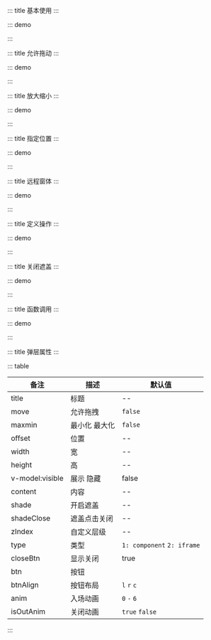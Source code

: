 ::: title 基本使用
:::

::: demo

<template>
  <lay-button @click="changeVisible1" type="primary">基础使用</lay-button>
  <lay-modal title="基础使用" v-model="visible1">
    这是一个基础弹窗
  </lay-modal>
</template>

<script>
import { ref, watch } from "vue";
import { useRoute, useRouter } from "vue-router";
export default {
  setup() {

    const visible1 = ref(false)

    const changeVisible1 = function() {
        visible1.value = !visible1.value
    }

    return {
        visible1
    };
  },
};
</script>

:::

::: title 允许拖动
:::

::: demo

<template>
  <lay-button @click="changeVisible2" type="primary">允许拖动</lay-button>
  <lay-modal title="允许拖动" v-model="visible2">
      这是一个可以拖拽的弹窗
  </lay-modal>
</template>

<script>
import { ref, watch } from "vue";
import { useRoute, useRouter } from "vue-router";
export default {
  setup() {

    const visible2 = ref(false)

    const changeVisible2 = function() {
        visible2.value = !visible2.value
    }

    return {
        visible2
    };
  },
};
</script>

:::

::: title 放大缩小
:::

::: demo

<template>
  <lay-button @click="changeVisible3" type="primary">放大缩小</lay-button>
  <lay-modal title="放大缩小" v-model="visible3" move="true" maxmin="true">
      <div style="padding:10px">
        该弹窗支持放大缩小
      </div>
  </lay-modal>
</template>

<script>
import { ref, watch } from "vue";
import { useRoute, useRouter } from "vue-router";
export default {
  setup() {

    const visible3 = ref(false)

    const changeVisible3 = function() {
        visible3.value = !visible3.value
    }

    return {
        visible3
    };
  },
};
</script>

:::

::: title 指定位置
:::

::: demo

<template>
  <lay-button @click="changeVisible4" type="primary">指定位置</lay-button>
  <lay-modal title="指定位置" v-model="visible4" move="true" :offset="['100px','100px']">
      <div style="padding:10px">
      指定弹窗显示的默认位置
      </div>
  </lay-modal>
</template>

<script>
import { ref, watch } from "vue";
import { useRoute, useRouter } from "vue-router";
export default {
  setup() {

    const visible4 = ref(false)

    const changeVisible4 = function() {
        visible4.value = !visible4.value
    }

    return {
        visible4
    };
  },
};
</script>

:::

::: title 远程窗体
:::

::: demo

<template>
  <lay-button @click="changeVisible5" type="primary">远程窗体</lay-button>
  <lay-modal title="加载 Iframe 内容" width="500px" height="400px" maxmin="true" v-model="visible5" move="true" :type="type5" content="http://www.pearadmin.com"></lay-modal>
</template>

<script>
import { ref, watch } from "vue";
import { useRoute, useRouter } from "vue-router";
export default {
  setup() {

    const type5 = ref(2)
    const visible5 = ref(false)

    const changeVisible5 = function() {
        visible5.value = !visible5.value
    }

    return {
        type5,
        visible5
    };
  },
};
</script>

:::

::: title 定义操作
:::

::: demo

<template>
  <lay-button @click="changeVisible6" type="primary">定义操作</lay-button>
  <lay-modal title="定义操作" v-model="visible6" move="true" :btn="btn6">
    <div style="padding:10px">
    定义一组弹窗操作按钮
    </div>
  </lay-modal>
</template>

<script>
import { ref, watch } from "vue";
import { useRoute, useRouter } from "vue-router";
export default {
  setup() {

    const visible6 = ref(false)
    const btn6 = [
        {text:'确认', callback: ()=>{ alert("确认事件") }},
        {text:'取消', callback: ()=>{ alert("取消事件") }}
    ]

    const changeVisible6 = function() {
        visible6.value = !visible6.value
    }

    return {
        btn6,
        visible6
    };
  },
};
</script>

:::

::: title 关闭遮盖
:::

::: demo

<template>
  <lay-button @click="changeVisible7" type="primary">开启遮盖</lay-button>
  <lay-modal title="开启遮盖" move="true" shade="false" v-model="visible7">
    <div style="padding:10px">
      允许点击遮盖层关闭弹窗
    </div>
  </lay-modal>
</template>

<script>
import { ref, watch } from "vue";
import { useRoute, useRouter } from "vue-router";
export default {
  setup() {

    const visible7 = ref(false)

    const changeVisible7 = function() {
        visible7.value = !visible7.value
    }

    return {
        visible7
    };
  },
};
</script>

:::

::: title 函数调用
:::

::: demo

<template>
  <lay-button @click="open" type="primary">open</lay-button>
  <lay-button @click="close" type="primary">close</lay-button>
  <lay-button @click="closeAll" type="primary">closeAll</lay-button>
</template>

<script>
import { ref, watch } from "vue";
import { layer } from "../../../../src/index.ts"
import { useRoute, useRouter } from "vue-router";
export default {
  setup() {

    let id = null;

    const open = function() {
      id = layer.open({title:"标题",content:"内容", shade: false})
    }

    const close = function() {
      layer.close(id)
    }

    const closeAll = function() {
      layer.closeAll()
    }

    return {
        open,
        close,
        closeAll
    };
  },
};
</script>

:::

::: title 弹层属性
:::

::: table

| 备注            | 描述          | 默认值                     |
| --------------- | ------------- | -------------------------- |
| title           | 标题          | --                         |
| move            | 允许拖拽      | `false`                    |
| maxmin          | 最小化 最大化 | `false`                    |
| offset          | 位置          | --                         |
| width           | 宽            | --                         |
| height          | 高            | --                         |
| v-model:visible | 展示 隐藏     | false                      |
| content         | 内容          | --                         |
| shade           | 开启遮盖      | --                         |
| shadeClose      | 遮盖点击关闭  | --                         |
| zIndex          | 自定义层级    | --                         |
| type            | 类型          | `1: component` `2: iframe` |
| closeBtn        | 显示关闭      | true                       |
| btn             | 按钮          |                            |
| btnAlign        | 按钮布局      | `l` `r` `c`                |
| anim            | 入场动画      | `0` `-` `6`                |
| isOutAnim       | 关闭动画      | `true` `false`             |

:::
